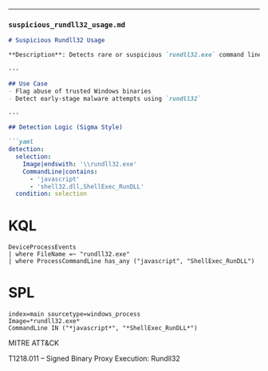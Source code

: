 
---

### `suspicious_rundll32_usage.md`

```markdown
# Suspicious Rundll32 Usage

**Description**: Detects rare or suspicious `rundll32.exe` command line arguments — commonly used for LOLBin attacks or fileless malware execution.

---

## Use Case
- Flag abuse of trusted Windows binaries
- Detect early-stage malware attempts using `rundll32`

---

## Detection Logic (Sigma Style)

```yaml
detection:
  selection:
    Image|endswith: '\\rundll32.exe'
    CommandLine|contains:
      - 'javascript'
      - 'shell32.dll,ShellExec_RunDLL'
  condition: selection

```

# KQL

```
DeviceProcessEvents
| where FileName =~ "rundll32.exe"
| where ProcessCommandLine has_any ("javascript", "ShellExec_RunDLL")
```

# SPL

```
index=main sourcetype=windows_process
Image=*rundll32.exe*
CommandLine IN ("*javascript*", "*ShellExec_RunDLL*")
```

MITRE ATT&CK

T1218.011 – Signed Binary Proxy Execution: Rundll32
